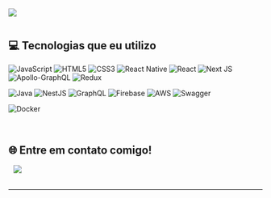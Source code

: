 <h4 align="center">


<div align="center" style="display:flex">
  
![](https://github-readme-stats.vercel.app/api/top-langs/?username=douglasdamasceno&theme=gotham&hide_border=false&include_all_commits=false&count_private=true&layout=compact)
 </div>
  
 ## 💻 Tecnologias que eu utilizo

  ![JavaScript](https://img.shields.io/badge/javascript-%23323330.svg?style=for-the-badge&logo=javascript&logoColor=%23F7DF1E)
  ![HTML5](https://img.shields.io/badge/html5-%23E34F26.svg?style=for-the-badge&logo=html5&logoColor=white) 
  ![CSS3](https://img.shields.io/badge/css3-%231572B6.svg?style=for-the-badge&logo=css3&logoColor=white)
  ![React Native](https://img.shields.io/badge/react_native-%2320232a.svg?style=for-the-badge&logo=react&logoColor=%2361DAFB) 
  ![React](https://img.shields.io/badge/react-%2320232a.svg?style=for-the-badge&logo=react&logoColor=%2361DAFB) 
  ![Next JS](https://img.shields.io/badge/Next-black?style=for-the-badge&logo=next.js&logoColor=white)
  ![Apollo-GraphQL](https://img.shields.io/badge/-ApolloGraphQL-311C87?style=for-the-badge&logo=apollo-graphql)
  ![Redux](https://img.shields.io/badge/redux-%23593d88.svg?style=for-the-badge&logo=redux&logoColor=white) 
  
  ![Java](https://img.shields.io/badge/java-%23ED8B00.svg?style=for-the-badge&logo=java&logoColor=white)
  ![NestJS](https://img.shields.io/badge/nestjs-%23E0234E.svg?style=for-the-badge&logo=nestjs&logoColor=white) 
  ![GraphQL](https://img.shields.io/badge/-GraphQL-E10098?style=for-the-badge&logo=graphql&logoColor=white)
  ![Firebase](https://img.shields.io/badge/firebase-%23039BE5.svg?style=for-the-badge&logo=firebase) 
  ![AWS](https://img.shields.io/badge/AWS-%23FF9900.svg?style=for-the-badge&logo=amazon-aws&logoColor=white) 
  ![Swagger](https://img.shields.io/badge/-Swagger-%23Clojure?style=for-the-badge&logo=swagger&logoColor=white) 
  
  ![Docker](https://img.shields.io/badge/docker-%230db7ed.svg?style=for-the-badge&logo=docker&logoColor=white)
  
  <br />
  
 
  ## 🌐 Entre em contato comigo! 
<div style="display: flex; gap:10px;"> <br>
  <a href="https://www.linkedin.com/in/douglas-damasceno-140800187" target="_blank"><img src="https://img.shields.io/badge/-LinkedIn-%230077B5?style=for-the-badge&logo=linkedin&logoColor=white" target="_blank"></a> 
 </div>
   <br/>
</div>

---
